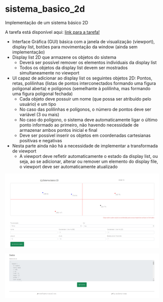 # sistema_basico_2d

Implementação de um sistema básico 2D

A tarefa está disponível aqui: [link para a tarefa!](https://rauldoss.github.io/sistema_basico_2d/)

- Interface Gráfica (GUI) básica com a janela de visualização (viewport), display list, botões para movimentação da window (ainda sem implementação)
- Display list 2D que armazene os objetos do sistema
  - Deverá ser possível remover os elementos individuais da display list
  - Todos os objetos da display list devem ser mostrados simultaneamente no viewport
- UI capaz de adicionar ao display list os seguintes objetos 2D: Pontos, retas, polilinhas (listas de pontos interconectados formando uma figura poligonal aberta) e polígonos (semelhante à polilinha, mas formando uma figura poligonal fechada)
  - Cada objeto deve possuir um nome (que possa ser atribuído pelo usuário) e um tipo
  - No caso das polilinhas e polígonos, o número de pontos deve ser variável (3 ou mais)
  - No caso do polígono, o sistema deve automaticamente ligar o último ponto informado ao primeiro, não havendo necessidade de armazenar ambos pontos inicial e final
  - Deve ser possível inserir os objetos em coordenadas cartesianas positivas e negativas
- Nesta parte ainda não há a necessidade de implementar a transformada de viewport
  - A viewport deve refletir automaticamente o estado da display list, ou seja, ao se adicionar, alterar ou remover um elemento do display file, o viewport deve ser automaticamente atualizado

![alt text](https://github.com/rauldosS/sistema_basico_2d/blob/main/images/1.png?raw=true)

![alt text](https://github.com/rauldosS/sistema_basico_2d/blob/main/images/2.png?raw=true)
